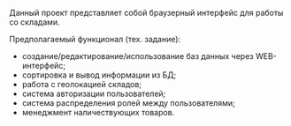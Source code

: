 Данный проект представляет собой браузерный интерфейс для работы со складами. 

Предполагаемый функционал (тех. задание):
- создание/редактирование/использование баз данных через WEB-интерфейс;
- сортировка и вывод информации из БД;
- работа с геолокацией складов;
- система авторизации пользователей;
- система распределения ролей между пользователями;
- менеджмент наличествующих товаров.
  

